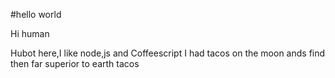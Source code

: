 #hello world

Hi human   

Hubot here,I like node,js and Coffeescript
I had tacos on the moon ands find then far superior to earth tacos
